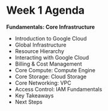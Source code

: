 # Week 1 Agenda

**Fundamentals: Core Infrastructure**

- Introduction to Google Cloud
- Global Infrastructure
- Resource Hierarchy
- Interacting with Google Cloud
- Billing & Cost Management
- Core Compute: Compute Engine
- Core Storage: Cloud Storage
- Core Networking: VPC
- Access Control: IAM Fundamentals
- Key Takeaways
- Next Steps

<!-- Speaker Notes Working?? -->

